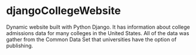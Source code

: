 # djangoCollegeWebsite
Dynamic website built with Python Django. It has information about college admissions data for many colleges in the United States. All of the data was gather from the Common Data Set that universities have the option of publishing. 
